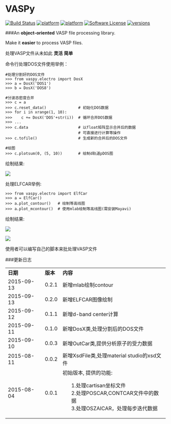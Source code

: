 VASPy
========
[![Build Status](https://travis-ci.org/PytLab/VASPy.svg?branch=master)](https://travis-ci.org/PytLab/VASPy)
[![platform](https://img.shields.io/badge/python-2.6-green.svg)](https://www.python.org/download/releases/2.6.9/)
[![platform](https://img.shields.io/badge/python-2.7-green.svg)](https://www.python.org/downloads/release/python-2710/)
[![Software License](https://img.shields.io/badge/license-MIT-blue.svg)](LICENSE)
[![versions](https://img.shields.io/badge/versions%20-%20%200.2.1-blue.svg)](https://github.com/PytLab/VASPy)

###An **object-oriented** VASP file processing library.

Make it **easier** to process VASP files.

处理VASP文件从未如此 **灵活** **简单**

命令行处理DOS文件使用举例：

    #处理分割好的DOS文件
    >>> from vaspy.electro import DosX
    >>> a = DosX('DOS1')
    >>> b = DosX('DOS8')
    
    #分波态密度合并
    >>> c = a
    >>> c.reset_data()              # 初始化DOS数据
    >>> for i in xrange(1, 10):
    >>>    c += DosX('DOS'+str(i))  # 循环合并DOS数据
    >>> ...
    >>> c.data                      # 以float矩阵显示合并后的数据
                                    # 可直接进行计算等操作
    >>> c.tofile()                  # 生成新的合并后的DOS文件
    
    #绘图
    >>> c.plotsum(0, (5, 10))       # 绘制d轨道pDOS图
    
绘制结果:

![](https://github.com/PytLab/VASPy/blob/dev/pic/pDOS.png)

处理ELFCAR举例:

    >>> from vaspy.electro import ElfCar
    >>> a = ElfCar() 
    >>> a.plot_contour()   # 绘制等高线图
    >>> a.plot_mcontour()  # 使用mlab绘制等高线图(需安装Mayavi)

绘制结果:

![](https://github.com/PytLab/VASPy/blob/master/pic/contour2d.png)

![](https://github.com/PytLab/VASPy/blob/master/pic/contours.png)

使用者可以编写自己的脚本来批处理VASP文件

###更新日志
<table>
    <tbody>
        <tr>
            <td><strong>日期</strong></td>
            <td><strong>版本</strong></td>
            <td><strong>内容</strong></td>
        </tr>
        <tr>
            <td>2015-09-13</td>
            <td>0.2.1</td>
            <td>新增mlab绘制contour</td>
        </tr>
        <tr>
            <td>2015-09-13</td>
            <td>0.2.0</td>
            <td>新增ELFCAR图像绘制</td>
        </tr>
        <tr>
            <td>2015-09-12</td>
            <td>0.1.1</td>
            <td>新增d-band center计算</td>
        </tr>
        <tr>
            <td>2015-09-11</td>
            <td>0.1.0</td>
            <td>新增DosX类,处理分割后的DOS文件</td>
        </tr>
        <tr>
            <td>2015-09-10</td>
            <td>0.0.3</td>
            <td>新增OutCar类,提供分析原子的受力数据</td>
        </tr>
        <tr>
            <td>2015-08-11</td>
            <td>0.0.2</td>
            <td>新增XsdFile类,处理material studio的xsd文件</td>
        </tr>
        <tr>
            <td>2015-08-04</td>
            <td>0.0.1</td>
            <td>初始版本, 提供的功能:<br>
                <ul>
                1.处理cartisan坐标文件<br>
                2.处理POSCAR,CONTCAR文件中的数据<br>
                3.处理OSZAICAR，处理每步迭代数据<br>
                </ul>
            </td>
        </tr>
    </tbody>
</table>

